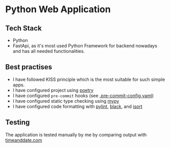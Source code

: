 # Python Web Application

## Tech Stack

* Python
* FastApi, as it's most used Python Framework for backend nowadays and has all needed functionalities.

## Best practises

* I have followed KISS principle which is the most suitable for such simple apps.
* I have configured project using [poetry](https://python-poetry.org/)
* I have configured `pre-commit` hooks (see [.pre-commit-config.yaml](.pre-commit-config.yaml))
* I have configured static type checking using [mypy](https://mypy-lang.org/)
* I have configured code formatting
  with [pylint](https://www.pylint.org/), [black](https://black.readthedocs.io/en/stable/#),
  and [isort](https://pycqa.github.io/isort/)

## Testing

The application is tested manually by me by comparing output
with [timeanddate.com](https://www.timeanddate.com/worldclock/russia/moscow)
